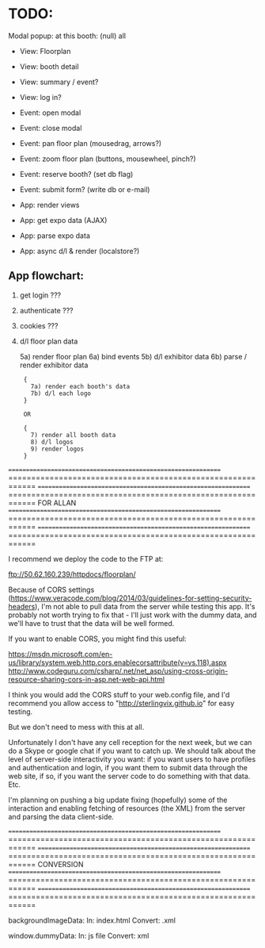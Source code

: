 # TODO:



Modal popup: at this booth: (null) all




* View: Floorplan
* View: booth detail
* View: summary / event?
* View: log in?



* Event: open modal
* Event: close modal
* Event: pan floor plan (mousedrag, arrows?)
* Event: zoom floor plan (buttons, mousewheel, pinch?)
* Event: reserve booth? (set db flag)
* Event: submit form? (write db or e-mail)



* App: render views
* App: get expo data (AJAX)
* App: parse expo data
* App: async d/l & render (localstore?)

## App flowchart:


1) get login ???

2) authenticate ???

3) cookies ???

4) d/l floor plan data

      5a) render floor plan
        6a) bind events
      5b) d/l exhibitor data
        6b) parse / render exhibitor data

        {
          7a) render each booth's data
          7b) d/l each logo
        }

        OR

        {
          7) render all booth data
          8) d/l logos
          9) render logos
        }




`============================================================
`============================================================
`============================================================
`============================================================
                        FOR ALLAN
`============================================================
`============================================================
`============================================================
`============================================================

I recommend we deploy the code to the FTP at:

ftp://50.62.160.239/httpdocs/floorplan/

Because of CORS settings (https://www.veracode.com/blog/2014/03/guidelines-for-setting-security-headers), I'm not able to pull data from the server while testing this app. It's probably not worth trying to fix that - I'll just work with the dummy data, and we'll have to trust that the data will be well formed.

If you want to enable CORS, you might find this useful: 

https://msdn.microsoft.com/en-us/library/system.web.http.cors.enablecorsattribute(v=vs.118).aspx
http://www.codeguru.com/csharp/.net/net_asp/using-cross-origin-resource-sharing-cors-in-asp.net-web-api.html

I think you would add the CORS stuff to your web.config file, and I'd recommend you allow access to "http://sterlingvix.github.io" for easy testing.

But we don't need to mess with this at all.

Unfortunately I don't have any cell reception for the next week, but we can do a Skype or google chat if you want to catch up. We should talk about the level of server-side interactivity you want: if you want users to have profiles and authentication and login, if you want them to submit data through the web site, if so, if you want the server code to do something with that data. Etc.

I'm planning on pushing a big update fixing (hopefully) some of the interaction and enabling fetching of resources (the XML) from the server and parsing the data client-side.





`============================================================
`============================================================
`============================================================
`============================================================
                        CONVERSION
`============================================================
`============================================================
`============================================================
`============================================================

backgroundImageData:
    In: index.html
    Convert: .xml
    
window.dummyData:
    In: js file
    Convert: xml
